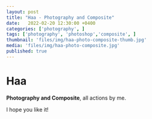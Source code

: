 ```yaml
---
layout: post
title: "Haa - Photography and Composite"
date:   2022-02-20 12:30:00 +0400
categories: ['photography', ]
tags: ['photography', 'photoshop','composite', ]
thumbnail: 'files/img/haa-photo-composite-thumb.jpg'
media: 'files/img/haa-photo-composite.jpg'
published: true
---
```

# Haa

**Photography and Composite**, all actions by me.

I hope you like it!
